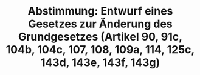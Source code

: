 ---
abstimmung:
  abstimmung: 8
  bundestagssitzung: 237
  datum: 1. Juni 2017
  legislaturperiode: 18
categories:
- Grundgesetz
- Haushalt
- Finanzen
- Verkehr
- Infrastruktur
- Handel
- Wirtschaft
- Steuer
- Bildung
data:
- title: Abstimmungsergebnis 20170601_8-data.pdf
  url: /res/abstimmungsliste/20170601_8-data.pdf
- title: Abstimmungsergebnis 20170601_8_xls-data.xls
  url: /res/abstimmungsliste/20170601_8_xls-data.xls
- title: Abstimmungsergebnis 20170601_8_xls-data.csv
  url: /res/abstimmungsliste/csv/20170601_8_xls-data.csv
documents:
- local: /res/abstimmungsdaten/018-237-08/1811131.pdf
  title: Drucksache 18/11131.pdf
  url: http://dip21.bundestag.de/dip21/btd/18/111/1811131.pdf
- local: /res/abstimmungsdaten/018-237-08/1812588.pdf
  title: Drucksache 18/12588.pdf
  url: http://dip21.bundestag.de/dip21/btd/18/125/1812588.pdf
ergebnis:
  cdu/csu:
    enthaltung: 1
    gesamt: 309
    ja: 300
    nein: 3
    nichtabgegeben: 5
    ungueltig: 0
  die.linke:
    enthaltung: 0
    gesamt: 64
    ja: 0
    nein: 54
    nichtabgegeben: 10
    ungueltig: 0
  file: 20170601_8_xls-data.xls
  fraktionslos:
    enthaltung: 0
    gesamt: 1
    ja: 1
    nein: 0
    nichtabgegeben: 0
    ungueltig: 0
  gruenen:
    enthaltung: 59
    gesamt: 63
    ja: 0
    nein: 1
    nichtabgegeben: 3
    ungueltig: 0
  spd:
    enthaltung: 1
    gesamt: 193
    ja: 154
    nein: 29
    nichtabgegeben: 9
    ungueltig: 0
layout: abstimmung
links:
- title: https://www.bundestag.de/parlament/plenum/abstimmung/abstimmung?id=472
  url: https://www.bundestag.de/parlament/plenum/abstimmung/abstimmung?id=472
- title: http://www.abgeordnetenwatch.de/neuregelung_des_bundesstaatlichen_finanzausgleichs-1105-877.html
  url: http://www.abgeordnetenwatch.de/neuregelung_des_bundesstaatlichen_finanzausgleichs-1105-877.html
- title: http://www.abgeordnetenwatch.de/schaffung_einer_zentralen_gesellschaft_fuer_autobahnen_und_bundesstrassen-1105-880.html
  url: http://www.abgeordnetenwatch.de/schaffung_einer_zentralen_gesellschaft_fuer_autobahnen_und_bundesstrassen-1105-880.html
- title: Artikel 90 Grundgesetz
  url: https://www.bundestag.de/parlament/aufgaben/rechtsgrundlagen/grundgesetz/gg_08/245140#090
- title: Artikel 91 Grundgesetz
  url: https://www.bundestag.de/parlament/aufgaben/rechtsgrundlagen/grundgesetz/gg_08a/245144#091b
- title: Artikel 104 Grundgesetz
  url: https://www.bundestag.de/parlament/aufgaben/rechtsgrundlagen/grundgesetz/gg_10/245148
- title: Artikel 107 Grundgesetz
  url: https://www.bundestag.de/parlament/aufgaben/rechtsgrundlagen/grundgesetz/gg_10/245148#107
- title: Artikel 125 Grundgesetz
  url: https://www.bundestag.de/parlament/aufgaben/rechtsgrundlagen/grundgesetz/gg_11/245152#125
- title: Artikel 143 Grundgesetz
  url: https://www.bundestag.de/parlament/aufgaben/rechtsgrundlagen/grundgesetz/gg_11/245152#143
preview: "Deutscher Bundestag\n\n237. Sitzung des Deutschen Bundestages\nam Donnerstag,\
  \ 1. Juni 2017\n\nEndgültiges Ergebnis der Namentlichen Abstimmung Nr. 8\n\nGesetzentwurf\
  \ der Bundesregierung\nEntwurf eines Gesetzes zur Änderung des Grundgesetzes\n(Artikel\
  \ 90, 91c, 104b, 104c, 107, 108, 109a, 114, 125c, 143d, 143e, 143f, 143g)\nDrs.\
  \ 18/11131 und 18/12588\n\nAbgegebene Stimmen insgesamt:\n\n603\n\nNicht abgegebene\
  \ Stimmen:\nJa-Stimmen:\n\n27\n455\n\nNein-Stimmen:\n\n87\n\nEnthaltungen:\n\n61\n\
  \nUngültige:\n\nBerlin, den 01.06.2017\n\n0\n\nBeginn:\nEnde:\n\n12:51\n12:55\n\
  Seite:\n\n1\n\n\f"
tags:
- Privatisierung
- Autobahn
- Straßennetz
- PKW
- ÖPP
- Finanzausgleich
- See
- Schifffahrt
- Bund-Länder
- Umsatzsteuer
- Kooperation
- Finanzhilfe
title: 'Abstimmung: Entwurf eines Gesetzes zur Änderung des Grundgesetzes (Artikel
  90, 91c, 104b, 104c, 107, 108, 109a, 114, 125c, 143d, 143e, 143f, 143g)'
---